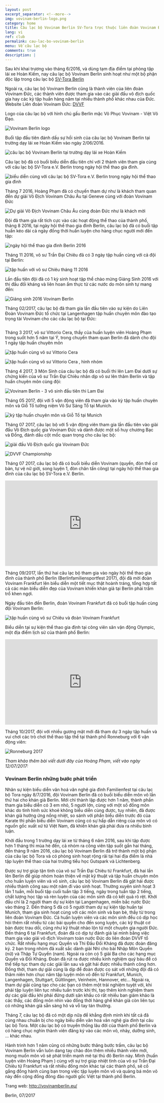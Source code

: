 ```yaml
---
layout: post
excerpt_separator: <!--more-->
img: vovinam-berlin-logo.png
category: home
title: Câu lạc bộ Vovinam Berlin SV-Tora trực thuộc liên đoàn Vovinam Đức - DVVF
lang: vi
ref: club
permalink: cau-lac-bo-vovinam-berlin
menu: Về câu lạc bộ
comments: true
description: |
---
```


Sau khi khai trương vào tháng 6/2016, và dùng tạm địa điểm tại phòng tập lái xe Hoàn Kiếm, nay câu lạc bộ Vovinam Berlin sinh hoạt như một bộ phận độc lập trong câu lạc bộ [SV-Tora Berlin](http://www.sv-tora.de/trainingszeiten.php)

Ngoài ra, câu lạc bộ Vovinam Berlin cũng là thành viên của liên đoàn Vovinam Đức, các thành viên được tham gia vào các giải đấu vô địch quốc gia hay các kỳ tập huấn hàng năm tại nhiều thành phố khác nhau của Đức.
Website Liên đoàn Vovinam Đức: [DVVF](http://www.vovinam-in-dvvf.eu/)

<!--more-->
Logo của câu lạc bộ với hình chú gấu Berlin mặc Võ Phục Vovinam - Việt Võ Đạo.

![Vovinam Berlin logo](/img/services/vovinam-berlin-logo.png)


Buổi tập đầu tiên đánh dấu sự hồi sinh của câu lạc bộ Vovinam Berlin tại trường dạy lái xe Hoàn Kiếm vào ngày 2/06/2016.

![câu lạc bộ Vovinam Berlin tại trường dạy lái xe Hoàn Kiếm](/img/vovinam-berlin-fahrschule-hoan-kiem.jpg)

Câu lạc bộ đã có buổi biểu diễn đầu tiên chỉ với 2 thành viên tham gia cùng với câu lạc bộ SV-Tora e.V. Berlin trong ngày hội thể thao gia đình.

![biểu diễn cùng với câu lạc bộ SV-Tora e.V. Berlin trong ngày hội thể thao gia đình](/img/vovinam-berlin-familien-sportfest-07-2016.jpg)

Tháng 7 2016, Hoàng Phạm đã có chuyến tham dự như là khách tham quan đến dự giải Vô Địch Vovinam Châu Âu tại Geneve cùng với đoàn Vovinam Đức

![Dự giải Vô Địch Vovinam Châu Âu cùng đoàn Đức như là khách mời](/img/DVVF-Geneve2016.JPG)

Đội đã tham gia rất tích cực vào các hoạt động thể thao của thành phố, tháng 8 2016, tại ngày hội thể thao gia đình Berlin, câu lạc bộ đã có buổi tập huấn kéo dài cả ngày đồng thời huấn luyện cho hàng chục người mới đến tập:

![ngày hội thể thao gia đình Berlin 2016](/img/Olympicpark_cool.JPG)

Tháng 11 2016, võ sư Trần Đại Chiêu đã có 3 ngày tập huấn cùng với cả đội tại Berlin:

![tập huấn với võ sư Chiêu tháng 11 2016](/img/master-Chieu-training-11-2016.jpg)


Lần đầu tiên đội đã có 1 kỳ sinh hoạt tập thể chào mừng Giáng Sinh 2016 với thi đấu đối kháng và liên hoan ẩm thực từ các nước do môn sinh tự mang đến:

![Giáng sinh 2016 Vovinam Berlin](/img/vovinam-berlin-christmas-party-12-2016.jpg)

Tháng 02/2017, câu lạc bộ đã tham gia lần đầu tiên vào sự kiện do Liên Đoàn Vovinam Đức tổ chức tại Langenhagen tập huấn chuyên môn đào tạo trọng tài Vovinam cho các câu lạc bộ tại Đức:

![]()

Tháng 3 2017, võ sư Vittorio Cera, thầy của huấn luyện viên Hoàng Phạm trong suốt hơn 5 năm tại Ý, trong chuyến tham quan Berlin đã dành cho đội 1 ngày tập huấn chuyên môn

![tập huấn cùng võ sư Vittorio Cera](/img/master-Vittorio-training-03-2017.jpg)

![tập huấn cùng võ sư Vittorio Cera , hình nhóm](/img/master-Vittorio-training-group-03-2017.jpg)

Tháng 4 2017, 3 Môn Sinh của câu lạc bộ đã có buổi thi lên Lam Đai dưới sự chứng kiến của võ sư Trần Đại Chiêu nhân dịp võ sư lên thăm Berlin và tập huấn chuyên môn cùng đội:

![Vovinam Berlin - 3 võ sinh đầu tiên thi Lam Đai](/img/master-Chieu-blue-belt-exam-berlin-04-2017.jpg)

Tháng 05 2017, đội với 5 vận động viên đã tham gia vào kỳ tập huấn chuyên môn và Giỗ Tổ tưởng niệm Võ Sư Sáng Tổ tại Munich.

![kỳ tập huấn chuyên môn và Giỗ Tổ tại Munich](/img/vovinam-berlin-gio-to-munich-2016.jpg)

Tháng 07 2017, câu lạc bộ với 5 vận động viên tham gia lần đầu tiên vào giải đấu Vô Địch quốc gia Vovinam Đức và dành được một số huy chương Bạc và Đồng, đánh dấu cột mốc quan trọng cho câu lạc bộ:

![giải đấu Vô Địch quốc gia Vovinam Đức](/img/vovinam-berlin-german-vovinam-championship-2017.jpg)

![DVVF Championship](/img/dvvf-championship-group-05-2017.jpg)

Tháng 07 2017, câu lạc bộ đã có buổi biểu diễn Vovinam (quyền, đòn thế cơ bản, tự vệ nữ giới, song luyện 1, đòn chân tấn công) tại ngày hội thể thao gia đình của câu lạc bộ SV-Tora e.V. Berlin.

<iframe src="https://www.facebook.com/plugins/video.php?href=https%3A%2F%2Fweb.facebook.com%2Fvovinamberlin%2Fvideos%2F394110247651183%2F&width=500&show_text=false&appId=932948800187701&height=280" width="500" height="280" style="border:none;overflow:hidden" scrolling="no" frameborder="0" allowTransparency="true" allowFullScreen="true"></iframe>

Tháng 09/2017, lần thứ hai câu lạc bộ tham gia vào ngày hội thể thao gia đình của thành phố Berlin  (Berlinfamiliensportfest 2017), đội đã mời đoàn Vovinam Frankfurt lên biểu diễn một tiết mục thật hoành tráng, tổng hợp tất cả các màn biểu diễn đẹp của Vovinam khiến khán giả tại Berlin phải trầm trồ khen ngợi.

Ngày đầu tiên đến Berlin, đoàn Vovinam Frankfurt đã có buổi tập huấn cùng đội Vovinam Berlin:

![tập huấn cùng võ sư Chiêu và đoàn Vovinam Frankfurt](/img/master-Chieu-Du-training-with-vovinam-berlin-team-09-2017.jpg)

Biểu diễn tại sự kiện thể thao gia đình tại công viên sân vận động Olympic, một địa điểm lịch sử của thành phố Berlin:

<iframe src="https://www.facebook.com/plugins/video.php?href=https%3A%2F%2Fweb.facebook.com%2Fvovinamberlin%2Fvideos%2F416381108757430%2F&width=500&show_text=false&appId=932948800187701&height=280" width="500" height="280" style="border:none;overflow:hidden" scrolling="no" frameborder="0" allowTransparency="true" allowFullScreen="true"></iframe>

Tháng 10/2017, đội với nhiều gương mặt mới đã tham dự 3 ngày tập huấn và vui chơi các trò chơi thể thao tập thể tại thành phố Ronneburg với 6 vận động viên:

![Ronneburg 2017](/img/Ronneburg_10_2017_group.jpg)

*Tham khảo thêm bài viết dưới đây của Hoàng Phạm, viết vào ngày 12/07/2017:*

### Vovinam Berlin những bước phát triển

Nhân sự kiện biểu diễn văn hoá văn nghệ gia đình Familienfest tại câu lạc bộ Tora ngày 8/7/2016, đội Vovinam Berlin đã có buổi biểu diễn môn võ
lần thứ hai cho khán giả Berlin. Mới chỉ thành lập được hơn 1 năm, thành phần tham gia biểu diễn có 3 em nhỏ, 5 người lớn, cùng với một số đồng môn khác do tình hình sức khoẻ không biểu diễn cùng được, tuy nhiên, đã được khán giả hưởng ứng nồng nhiệt, so sánh với phần biểu diễn trước đó của Karate thì phần biểu diễn Vovinam cũng có sự hấp dẫn riêng của môn võ có nguồn gốc xuất xứ từ Việt Nam, đã khiến khán giả phải đưa ra nhiều bình luận.

Khởi đầu trong 1 trường dạy lái xe từ tháng 6 năm 2016, sau khi tập được hơn 1 tháng thì mùa hè đến, cả nhóm ra công viên tập suốt gần hai tháng, đến tháng 9 năm 2016, câu lạc bộ Vovinam Berlin đã trở thành một bộ phận của câu lạc bộ Tora và có phòng sinh hoạt rộng rãi tại hai địa điểm là nhà tập luyện thể thao của hai trường tiểu học Gutspark và Lichtenberg.

Được sự trợ giúp tận tình của võ sư Trần Đại Chiêu từ Frankfurt, đã hai lần lên Berlin để giúp nhóm hoàn thiện về mặt kỹ thuật và tập huấn chuyên môn cho huấn luyện viên và võ sinh, câu lạc bộ Vovinam Berlin đã gặt hái được nhiều thành công sau một năm đi vào sinh hoạt. Thường xuyên sinh hoạt 3 lần 1 tuần, mỗi buổi tập cuối tuần tập 3 tiếng, ngày trong tuần tập 2 tiếng, chất lượng học tập và rèn luyện của các môn sinh đã có kết quả rõ rệt. Khởi đầu chỉ là 2 người tham dự sự kiện tại Langenhagen, miền bắc nước Đức vào tháng 2. Đến tháng 5 đã có 5 người tham dự sự kiện tập huấn tại Munich, tham gia sinh hoạt cùng với các môn sinh và bạn bè, thầy từ trong liên đoàn Vovinam Đức. Cả huấn luyện viên và các môn sinh đều có dịp học hỏi thêm rất nhiều từ các bài quyền cho đến song luyện, các kỹ thuật cơ bản được trau dồi, cũng như kỹ thuật nhào lộn từ một chuyên gia người Đức. Đến tháng 6 tại Frankfurt, đoàn đã có dịp tự đánh giá lại mình bằng việc tham gia vào giải vô địch Vovinam toàn nước Đức do liên đoàn DVVF tổ chức. Rất nhiều hạng mục Quyền và Thi Đấu Đối Kháng đã được đoàn đăng ký. 2 bạn trong nhóm đã xuất sắc dành giải Nhì cho bài Nhập Môn Quyền (nữ) và Thập Tự Quyền (nam). Ngoài ra còn có 5 giải Ba cho các hạng mục Quyền và Đối Kháng. Đoàn đã rút ra được nhiều kinh nghiệm quý báu để có thể tiếp tục tham dự các giải lần sau và gặt hái được nhiều thành công hơn. Đồng thời, tham dự giải cũng là dịp để đoàn được cọ sát với những đội đã có thâm niên hơn chục năm tập luyện môn võ đến từ Frankfurt, Munich, Langenhagen, Stuttgart, Gültlingen, Veinheim, Hannover, etc… Ngoài ra, tham dự giải cũng tạo cho các bạn có thêm một trải nghiệm tuyệt vời, khi phải tập luyện liên tục nhiều tuần trước khi thi, tạo thêm kinh nghiệm tham dự các giải đấu khi phải đứng dưới sân khấu có rất nhiều ban giám khảo là các thầy, các đồng môn nhìn vào đồng thời hàng ghế khán giả còn liên tục có những khán giả sẵn sàng hô và vỗ tay tán thưởng.

Tháng 7, câu lạc bộ đã có một dịp nữa để khẳng định mình khi tất cả đã cùng nhau chuẩn bị cho ngày biểu diễn văn hoá văn nghệ gia đình tại câu lạc bộ Tora. Một câu lạc bộ có truyền thống lâu đời của thành phố Berlin và có hàng chục nghìn thành viên đăng ký vào các môn võ, nhảy, dưỡng sinh, ... khác nhau.

Hành trình hơn 1 năm cũng có những bước thăng bước trầm, câu lạc bộ Vovinam Berlin vẫn luôn dang tay chào đón thêm nhiều thành viên mới, mong muốn môn võ sẽ phát triển mạnh mẽ tại thủ đô Berlin này. Mình (huấn luyện viên Hoàng Phạm ) cùng với sự trợ giúp nhiệt tình của võ sư Trần Đại Chiêu từ Frankfurt và rất nhiều đồng môn khác tại các thành phố, sẽ cố gắng đồng hành cùng bạn trong việc tập luyện môn võ và quảng bá môn võ này đến cộng đồng đông đảo người gốc Việt tại thành phố Berlin.

Trang web: http://vovinamberlin.eu/

Berlin, 07/2017
